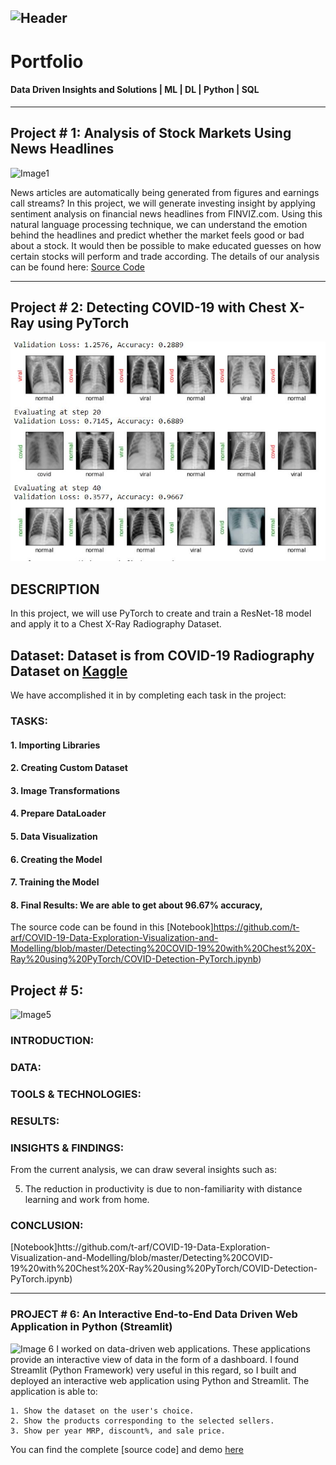 ![Header](https://irishtechnews.ie/wp-content/uploads/2020/06/Blockchain-Big-data-AI-759x500.jpg)
---
# Portfolio
#### Data Driven Insights and Solutions | ML | DL | Python | SQL

---

## Project # 1: Analysis of Stock Markets Using News Headlines
![Image1](images/stock.PNG)

News articles are automatically being generated from figures and earnings call streams?
In this project, we will generate investing insight by applying sentiment analysis on financial news headlines 
from FINVIZ.com. Using this natural language processing technique, we can understand the emotion behind the headlines
and predict whether the market feels good or bad about a stock. It would then be possible to make educated guesses on 
how certain stocks will perform and trade according.
The details of our analysis can be found here: [Source Code](https://github.com/t-arf/NLP-Projects/blob/main/Sentiment%20Analysis%20of%20Stock%20Markets%20Using%20News%20Headlines/notebook.ipynb)

---
## Project # 2: Detecting COVID-19 with Chest X-Ray using PyTorch
![Image1](images/covid.JPG)
## DESCRIPTION

In this project, we will use PyTorch to create and train a ResNet-18 model and apply it to a Chest X-Ray Radiography Dataset.
## Dataset: Dataset is from COVID-19 Radiography Dataset on [Kaggle](https://www.kaggle.com/tawsifurrahman/covid19-radiography-database)

We have accomplished it in by completing each task in the project:
### TASKS: 
#### 1. Importing Libraries
#### 2. Creating Custom Dataset
#### 3. Image Transformations
#### 4. Prepare DataLoader
#### 5. Data Visualization
#### 6. Creating the Model
#### 7. Training the Model
#### 8. Final Results: We are able to get about 96.67% accuracy,

The source code can be found in this [Notebook]https://github.com/t-arf/COVID-19-Data-Exploration-Visualization-and-Modelling/blob/master/Detecting%20COVID-19%20with%20Chest%20X-Ray%20using%20PyTorch/COVID-Detection-PyTorch.ipynb)

## Project # 5:
![Image5]()

### INTRODUCTION:

### DATA:

### TOOLS & TECHNOLOGIES:

### RESULTS:

### INSIGHTS & FINDINGS:
From the current analysis, we can draw several insights such as:

  5. The reduction in productivity is due to non-familiarity with distance learning and work from home.

### CONCLUSION:
[Notebook]htts://github.com/t-arf/COVID-19-Data-Exploration-Visualization-and-Modelling/blob/master/Detecting%20COVID-19%20with%20Chest%20X-Ray%20using%20PyTorch/COVID-Detection-PyTorch.ipynb)

---




### PROJECT # 6: An Interactive End-to-End Data Driven Web Application in Python (Streamlit)
![Image 6](images/Capture.PNG)
I worked on data-driven web applications. These applications provide an interactive view of data in the form of a dashboard. I found Streamlit (Python Framework) very useful in this regard, so I built and deployed an interactive web application using Python and Streamlit. The application is able to:

    1. Show the dataset on the user's choice.
    2. Show the products corresponding to the selected sellers.
    3. Show per year MRP, discount%, and sale price.

You can find the complete [source code] and demo [here]() 
